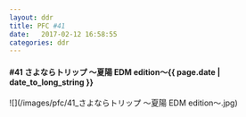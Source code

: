 ```yaml
---
layout: ddr
title: PFC #41
date:   2017-02-12 16:58:55
categories: ddr
---
```

#### **#41** さよならトリップ ～夏陽 EDM edition～<span class="pull-right">{{ page.date | date_to_long_string }}</span>
![](/images/pfc/41_さよならトリップ ～夏陽 EDM edition～.jpg)

